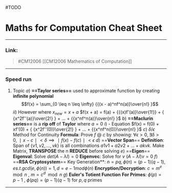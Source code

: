 #TODO 
# Maths for Computation Cheat Sheet
---
### Link: 
 > #CM12006 
 > [[CM12006 Mathematics of Computation]]

---
### Speed run 

1. Topic 
	$a)$ **==Taylor series==** used to approximate function by creating **infinite polynomial** 
		$$f(x) = \sum_{0 \leq n \leq \infty} {{(x - a)^nf^n(a)}\over{n!} }$$
		$ii)$ However where $x_{new} = x + a$
			$f(x + a) = f(a) + {{(x)f'(a)}\over{1!}} + { {x^2f''(a)}\over{2!} } + ... + {{x^nf^n(a)}\over{n!} }$
	$b)$ **==Maclurin series==** is a **rip off** of **Taylor** where $a = 0$ 
		$i)$ - Equation $f(x) = f(0) + xf'(0) + { {x^2f''(0)}\over{2!} } + ... + {{x^nf^n(0)}\over{n!} }$
	$c)$ $\delta/\epsilon$ Method for Continuity
		**Formula**: Prove $f$  @ $c$ by showing:
	    $∀ϵ>0,∃δ>0,∣x−c∣<δ⟹∣f(x)−f(c)∣<ϵ$
	$d)$ ==**Vector Span**==
		**Definition**: Span of $\{v1​,v2​,...,vk​\}$ is all combinations $a1​v1​+a2​v2​+...+ak​vk​$.
		Make Matrix, **TRANSPOSE** the n **REDUCE** before solving 
	$e)$ ==**Eigen**==
		**Eigenval**: Solve $det(A−\lambda I)=0$
		**Eigenvec**: Solve for $v$ $(A -\lambda I)v=0$
	 $f)$ ==**RSA Cryptosystem**==
		Key Generation**: $n=pq,ϕ(n)=(p−1)(q−1),e s.t. gcd(e,ϕ(n))=1,d=e−1modϕ(n)$
		**Encryption/Decryption**: $c=m^e\mod n$  ,  $m=c^d\mod n$
	$g)$ **Euler's Totient Function**
		**For Primes**: $ϕ(p)=p−1$ , $ϕ(pq)=(p−1)(q−1)$ for $p,q$ primes

--- 